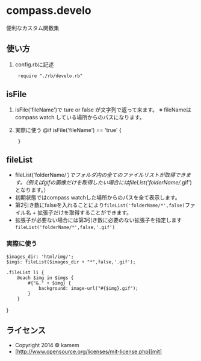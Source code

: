 compass.develo
===========

便利なカスタム関数集

使い方
------
1. config.rbに記述

		require "./rb/develo.rb"


isFile
------
1. isFile('fileName')で ture or false が文字列で返って来ます。
※ fileNameはcompass watch している場所からのパスになります。

2. 実際に使う
	    @if isFile('fileName') == 'true' {

		}

fileList
------
* fileList('folderName/*')でフォルダ内の全てのファイルリストが取得できます。（例えばgifの画像だけを取得したい場合にはfileList('folderName/*.gif')となります。）
* 初期状態ではcompass watchした場所からのパスを全て表示します。
* 第2引き数にfalseを入れることにより<code>fileList('folderName/*',false)</code>ファイル名 + 拡張子だけを取得することができます。
* 拡張子が必要ない場合には第3引き数に必要のない拡張子を指定します<code>fileList('folderName/*',false,'.gif')</code>

### 実際に使う
	$images_dir: 'html/img/';
	$imgs: fileList($images_dir + "*",false,'.gif');
	
	.fileList li {
		@each $img in $imgs {
			#{"&." + $img} {
				background: image-url("#{$img}.gif");
			}
		}
}

ライセンス
----------
+ Copyright 2014 &copy; kamem
+ [http://www.opensource.org/licenses/mit-license.php][mit]

[MIT]: http://www.opensource.org/licenses/mit-license.php
